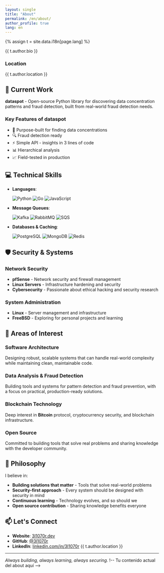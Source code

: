 ```yaml
---
layout: single
title: "About"
permalink: /en/about/
author_profile: true
lang: en
---
```


{% assign t = site.data.i18n[page.lang] %}

{{ t.author.bio }}

### Location

{{ t.author.location }}

## 🚀 Current Work

**dataspot** - Open-source Python library for discovering data concentration patterns and fraud detection, built from real-world fraud detection needs.

### Key Features of dataspot

- 🎯 Purpose-built for finding data concentrations
- 🔍 Fraud detection ready
- ⚡ Simple API - insights in 3 lines of code
- 📊 Hierarchical analysis
- 📈 Field-tested in production

## 💻 Technical Skills

- **Languages**:

  ![Python](https://img.shields.io/badge/Python-3776AB?style=flat&logo=python&logoColor=white)
  ![Go](https://img.shields.io/badge/Go-00ADD8?style=flat&logo=go&logoColor=white)
  ![JavaScript](https://img.shields.io/badge/JavaScript-F7DF1E?style=flat&logo=javascript&logoColor=black)

- **Message Queues**:

  ![Kafka](https://img.shields.io/badge/Apache%20Kafka-231F20?style=flat&logo=apache-kafka&logoColor=white)
  ![RabbitMQ](https://img.shields.io/badge/RabbitMQ-FF6600?style=flat&logo=rabbitmq&logoColor=white)
  ![SQS](https://img.shields.io/badge/Amazon%20SQS-FF9900?style=flat&logo=amazon-aws&logoColor=white)

- **Databases & Caching**:

  ![PostgreSQL](https://img.shields.io/badge/PostgreSQL-4169E1?style=flat&logo=postgresql&logoColor=white)
  ![MongoDB](https://img.shields.io/badge/MongoDB-47A248?style=flat&logo=mongodb&logoColor=white)
  ![Redis](https://img.shields.io/badge/Redis-DC382D?style=flat&logo=redis&logoColor=white)

## 🛡️ Security & Systems

### Network Security

- **pfSense** - Network security and firewall management
- **Linux Servers** - Infrastructure hardening and security
- **Cybersecurity** - Passionate about ethical hacking and security research

### System Administration

- **Linux** - Server management and infrastructure
- **FreeBSD** - Exploring for personal projects and learning

## 🎯 Areas of Interest

### Software Architecture

Designing robust, scalable systems that can handle real-world complexity while maintaining clean, maintainable code.

### Data Analysis & Fraud Detection

Building tools and systems for pattern detection and fraud prevention, with a focus on practical, production-ready solutions.

### Blockchain Technology

Deep interest in **Bitcoin** protocol, cryptocurrency security, and blockchain infrastructure.

### Open Source

Committed to building tools that solve real problems and sharing knowledge with the developer community.

## 🌟 Philosophy

I believe in:

- **Building solutions that matter** - Tools that solve real-world problems
- **Security-first approach** - Every system should be designed with security in mind
- **Continuous learning** - Technology evolves, and so should we
- **Open source contribution** - Sharing knowledge benefits everyone

## 📫 Let's Connect

- **Website**: [3l1070r.dev](https://3l1070r.dev)
- **GitHub**: [@3l1070r](https://github.com/3l1070r)
- **LinkedIn**: [linkedin.com/in/3l1070r](https://www.linkedin.com/in/3l1070r/)
{{ t.author.location }}

---
_Always building, always learning, always securing._
!-- Tu contenido actual del about aquí -->
